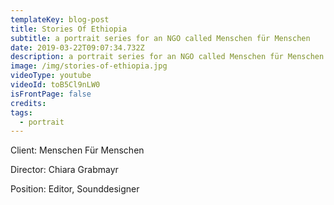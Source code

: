 ```yaml
---
templateKey: blog-post
title: Stories Of Ethiopia
subtitle: a portrait series for an NGO called Menschen für Menschen
date: 2019-03-22T09:07:34.732Z
description: a portrait series for an NGO called Menschen für Menschen
image: /img/stories-of-ethiopia.jpg
videoType: youtube
videoId: toB5Cl9nLW0
isFrontPage: false
credits:
tags:
  - portrait
---
```

Client: Menschen Für Menschen

Director: Chiara Grabmayr

Position: Editor, Sounddesigner
